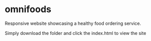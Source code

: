 # omnifoods
Responsive website showcasing  a  healthy food ordering service.

Simply download  the folder and click the index.html to view the site
